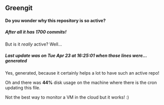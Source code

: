 ## Greengit

#### Do you wonder why this repository is so active?

##### After all it has 1700 commits!

But is it *really* active? Well...

##### Last update was on Tue Apr 23 at 16:25:01 when those lines were... generated

Yes, generated, because it certainly helps a lot to have such an active repo!

Oh and there was **44%** disk usage on the machine
where there is the cron updating this file.

Not the best way to monitor a VM in the cloud but it works! :)
